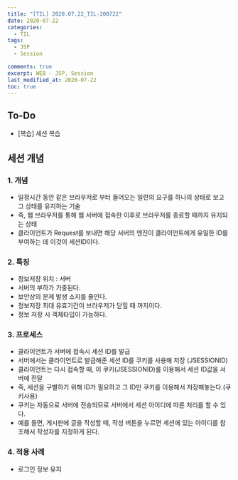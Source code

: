 ```yaml
---
title: "[TIL] 2020.07.22_TIL-200722"
date: 2020-07-22
categories:
  - TIL
tags:
  - JSP
  - Session

comments: true
excerpt: WEB - JSP, Session
last_modified_at: 2020-07-22
toc: true
---
```


## To-Do
- [복습] 세션 복습

## 세션 개념

### 1. 개념
  - 일정시간 동안 같은 브라우저로 부터 들어오는 일련의 요구를 하나의 상태로 보고 그 상태를 유지하는 기술
  - 즉, 웹 브라우저를 통해 웹 서버에 접속한 이후로 브라우저를 종료할 때까지 유지되는 상태
  - 클라이언트가 Request를 보내면 해당 서버의 엔진이 클라이언트에게 유일한 ID를 부여하는 데 이것이 세션ID이다.

### 2. 특징
  - 정보저장 위치 : 서버
  - 서버의 부하가 가중된다.
  - 보안상의 문제 발생 소지를 줄인다.
  - 정보저장 최대 유효기간이 브라우저가 닫힐 때 까지이다.
  - 정보 저장 시 객체타입이 가능하다.


### 3. 프로세스
  - 클라이언트가 서버에 접속시 세션 ID를 발급
  - 서버에서는 클라이언트로 발급해준 세션 ID를 쿠키를 사용해 저장 (JSESSIONID)
  - 클라이언트는 다시 접속할 때, 이 쿠키(JSESSIONID)를 이용해서 세션 ID값을 서버에 전달
  - 즉, 세션을 구별하기 위해 ID가 필요하고 그 ID만 쿠키를 이용해서 저장해놓는다.(쿠키사용) 
  - 쿠키는 자동으로 서버에 전송되므로 서버에서 세션 아이디에 따른 처리를 할 수 있다.
  - 예를 들면, 게시판에 글을 작성할 때, 작성 버튼을 누르면 세션에 있는 아이디를 참조해서 작성자를 지정하게 된다.

### 4. 적용 사례
  - 로그인 정보 유지
